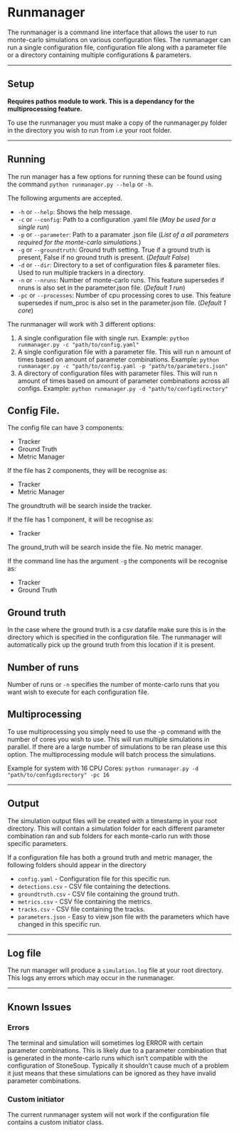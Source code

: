 # Runmanager

The runmanager is a command line interface that allows the user to run monte-carlo simulations on various configuration files. The runmanager can run a single
configuration file, configuration file along with a parameter file or a directory containing multiple configurations & parameters.

---

## Setup

**Requires pathos module to work. This is a dependancy for the multiprocessing feature.**

To use the runmanager you must make a copy of the runmanager.py folder in the directory you wish to run from i.e your root folder.

---

## Running

The run manager has a few options for running these can be found using the command `python runmanager.py --help` or `-h`.

The following arguments are accepted.

- `-h` or `--help`: Shows the help message.
- `-c` or `--config`: Path to a configuration .yaml file (_May be used for a single run_)
- `-p` or `--parameter`: Path to a paramater .json file (_List of a all parameters required for the monte-carlo simulations._)
- `-g` or `--groundtruth`: Ground truth setting. True if a ground truth is present, False if no ground truth is present. (_Default False_)
- `-d` or `--dir`: Directory to a set of configuration files & parameter files. Used to run multiple trackers in a directory.
- `-n` or `--nruns`: Number of monte-carlo runs. This feature supersedes if nruns is also set in the parameter.json file. (_Default 1 run_)
- `-pc` or `--processes`: Number of cpu processing cores to use. This feature supersedes if num_proc is also set in the parameter.json file. (_Default 1 core_)

The runmanager will work with 3 different options:

1. A single configuration file with single run. Example: `python runmanager.py -c "path/to/config.yaml"`
2. A single configuration file with a parameter file. This will run n amount of times based on amount of parameter combinations. Example: `python runmanager.py -c "path/to/config.yaml -p "path/to/parameters.json"`
3. A directory of configuration files with parameter files. This will run n amount of times based on amount of parameter combinations across all configs. Example: `python runmanager.py -d "path/to/configdirectory"`

## Config File.

The config file can have 3 components:

- Tracker
- Ground Truth
- Metric Manager

If the file has 2 components, they will be recognise as:

- Tracker
- Metric Manager

The groundtruth will be search inside the tracker.

If the file has 1 component, it will be recognise as:

- Tracker

The ground_truth will be search inside the file.
No metric manager.

If the command line has the argument `-g` the components will be recognise as:

- Tracker
- Ground Truth

## Ground truth

In the case where the ground truth is a csv datafile make sure this is in the directory which is specified in the configuration file. The runmanager will automatically pick up the ground truth from this location if it is present.

## Number of runs

Number of runs or `-n` specifies the number of monte-carlo runs that you want wish to execute for each configuration file.

## Multiprocessing

To use multiprocessing you simply need to use the -p command with the number of cores you wish to use. This will run multiple simulations in parallel. If there are a large number of simulations to be ran please use this option. The multiprocessing module will batch process the simulations.

Example for system with 16 CPU Cores: `python runmanager.py -d "path/to/configdirectory" -pc 16`

---

## Output

The simulation output files will be created with a timestamp in your root directory. This will contain a simulation folder for each different parameter combination ran and sub folders for each monte-carlo run with those specific parameters.

If a configuration file has both a ground truth and metric manager, the following folders should appear in the directory

- `config.yaml` - Configuration file for this specific run.
- `detections.csv` - CSV file containing the detections.
- `groundtruth.csv` - CSV file containing the ground truth.
- `metrics.csv` - CSV file containing the metrics.
- `tracks.csv` - CSV file containing the tracks.
- `parameters.json` - Easy to view json file with the parameters which have changed in this specific run.

---

## Log file

The run manager will produce a `simulation.log` file at your root directory. This logs any errors which may occur in the runmanager.

---

## Known Issues

### Errors

The terminal and simulation will sometimes log ERROR with certain parameter combinations. This is likely due to a parameter combination that is generated in the monte-carlo runs which isn't compatible with the configuration of StoneSoup. Typically it shouldn't cause much of a problem it just means that these simulations can be ignored as they have invalid parameter combinations.

### Custom initiator

The current runmanager system will not work if the configuration file contains a custom initiator class.
